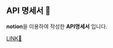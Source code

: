 ## API 명세서 📕

**notion**을 이용하여 작성한 **API명세서** 입니다.

[LINK🔗](https://www.notion.so/SW-API-Specification-d0660b3324d649dc82c87e94083a5574)
